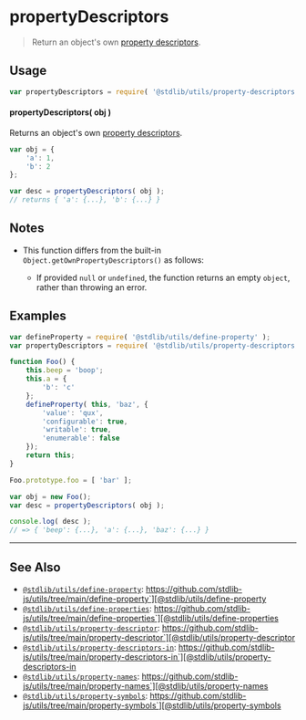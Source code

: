 <!--

@license Apache-2.0

Copyright (c) 2018 The Stdlib Authors.

Licensed under the Apache License, Version 2.0 (the "License");
you may not use this file except in compliance with the License.
You may obtain a copy of the License at

   http://www.apache.org/licenses/LICENSE-2.0

Unless required by applicable law or agreed to in writing, software
distributed under the License is distributed on an "AS IS" BASIS,
WITHOUT WARRANTIES OR CONDITIONS OF ANY KIND, either express or implied.
See the License for the specific language governing permissions and
limitations under the License.

-->

# propertyDescriptors

> Return an object's own [property descriptors][@stdlib/utils/property-descriptor].

<section class="usage">

## Usage

```javascript
var propertyDescriptors = require( '@stdlib/utils/property-descriptors' );
```

#### propertyDescriptors( obj )

Returns an object's own [property descriptors][@stdlib/utils/property-descriptor].

```javascript
var obj = {
    'a': 1,
    'b': 2
};

var desc = propertyDescriptors( obj );
// returns { 'a': {...}, 'b': {...} }
```

</section>

<!-- /.usage -->

<section class="notes">

## Notes

-   This function differs from the built-in `Object.getOwnPropertyDescriptors()` as follows:

    -   If provided `null` or `undefined`, the function returns an empty `object`, rather than throwing an error.

</section>

<!-- /.notes -->

<section class="examples">

## Examples

<!-- eslint no-undef: "error" -->

```javascript
var defineProperty = require( '@stdlib/utils/define-property' );
var propertyDescriptors = require( '@stdlib/utils/property-descriptors' );

function Foo() {
    this.beep = 'boop';
    this.a = {
        'b': 'c'
    };
    defineProperty( this, 'baz', {
        'value': 'qux',
        'configurable': true,
        'writable': true,
        'enumerable': false
    });
    return this;
}

Foo.prototype.foo = [ 'bar' ];

var obj = new Foo();
var desc = propertyDescriptors( obj );

console.log( desc );
// => { 'beep': {...}, 'a': {...}, 'baz': {...} }
```

</section>

<!-- /.examples -->

<!-- Section for related `stdlib` packages. Do not manually edit this section, as it is automatically populated. -->

<section class="related">

* * *

## See Also

-   [`@stdlib/utils/define-property`][@stdlib/utils/define-property]: https://github.com/stdlib-js/utils/tree/main/define-property`][@stdlib/utils/define-property
-   [`@stdlib/utils/define-properties`][@stdlib/utils/define-properties]: https://github.com/stdlib-js/utils/tree/main/define-properties`][@stdlib/utils/define-properties
-   [`@stdlib/utils/property-descriptor`][@stdlib/utils/property-descriptor]: https://github.com/stdlib-js/utils/tree/main/property-descriptor`][@stdlib/utils/property-descriptor
-   [`@stdlib/utils/property-descriptors-in`][@stdlib/utils/property-descriptors-in]: https://github.com/stdlib-js/utils/tree/main/property-descriptors-in`][@stdlib/utils/property-descriptors-in
-   [`@stdlib/utils/property-names`][@stdlib/utils/property-names]: https://github.com/stdlib-js/utils/tree/main/property-names`][@stdlib/utils/property-names
-   [`@stdlib/utils/property-symbols`][@stdlib/utils/property-symbols]: https://github.com/stdlib-js/utils/tree/main/property-symbols`][@stdlib/utils/property-symbols

</section>

<!-- /.related -->

<!-- Section for all links. Make sure to keep an empty line after the `section` element and another before the `/section` close. -->

<section class="links">

<!-- <related-links> -->

[@stdlib/utils/define-property]: https://github.com/stdlib-js/utils/tree/main/define-property

[@stdlib/utils/define-properties]: https://github.com/stdlib-js/utils/tree/main/define-properties

[@stdlib/utils/property-descriptor]: https://github.com/stdlib-js/utils/tree/main/property-descriptor

[@stdlib/utils/property-descriptors-in]: https://github.com/stdlib-js/utils/tree/main/property-descriptors-in

[@stdlib/utils/property-names]: https://github.com/stdlib-js/utils/tree/main/property-names

[@stdlib/utils/property-symbols]: https://github.com/stdlib-js/utils/tree/main/property-symbols

<!-- </related-links> -->

</section>

<!-- /.links -->
